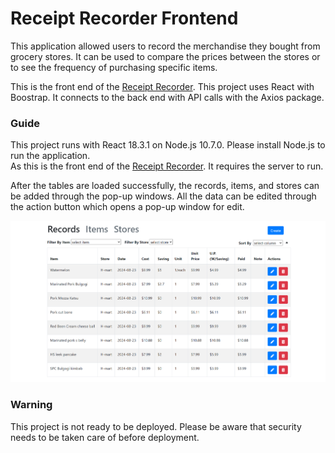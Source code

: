 # Receipt Recorder Frontend

This application allowed users to record the merchandise they bought from grocery stores. It can be used to compare the prices between the stores or to see the frequency of purchasing specific items.

This is the front end of the [Receipt Recorder](https://github.com/allenLQVE/ReceiptRecorder). This project uses React with Boostrap. It connects to the back end with API calls with the Axios package. 

### Guide
This project runs with React 18.3.1 on Node.js 10.7.0. Please install Node.js to run the application. \
As this is the front end of the [Receipt Recorder](https://github.com/allenLQVE/ReceiptRecorder). It requires the server to run.

After the tables are loaded successfully, the records, items, and stores can be added through the pop-up windows. All the data can be edited through the action button which opens a pop-up window for edit.

![screenShot](./public/screenshot-RecieptRecorder.PNG)

### Warning
This project is not ready to be deployed. Please be aware that security needs to be taken care of before deployment.
